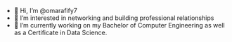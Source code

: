 - 👋 Hi, I’m @omarafify7
- 👀 I’m interested in networking and building professional relationships 
- 🌱 I’m currently working on my Bachelor of Computer Engineering as well as a Certificate in Data Science.


<!---
omarafify7/omarafify7 is a ✨ special ✨ repository because its `README.md` (this file) appears on your GitHub profile.
You can click the Preview link to take a look at your changes.
--->
